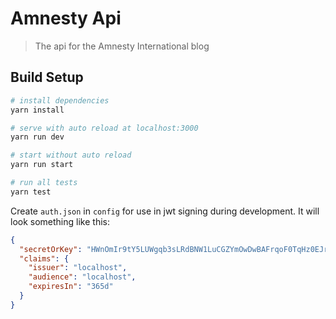# Amnesty Api

> The api for the Amnesty International blog

## Build Setup

``` bash
# install dependencies
yarn install

# serve with auto reload at localhost:3000
yarn run dev

# start without auto reload
yarn run start

# run all tests
yarn test
```

Create `auth.json` in `config` for use in jwt signing during development.
It will look something like this:
``` json
{
  "secretOrKey": "HWnOmIr9tY5LUWgqb3sLRdBNW1LuCGZYmOwDwBAFrqoF0TqHz0EJrl6935YVIu9",
  "claims": {
    "issuer": "localhost",
    "audience": "localhost",
    "expiresIn": "365d"
  }
}
```
